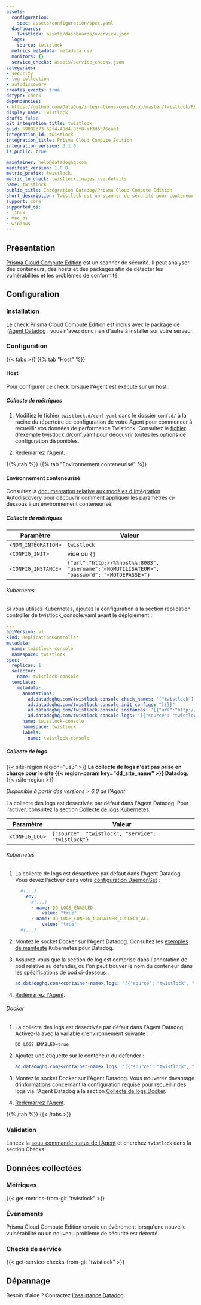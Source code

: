 ```yaml
---
assets:
  configuration:
    spec: assets/configuration/spec.yaml
  dashboards:
    Twistlock: assets/dashboards/overview.json
  logs:
    source: twistlock
  metrics_metadata: metadata.csv
  monitors: {}
  service_checks: assets/service_checks.json
categories:
- security
- log collection
- autodiscovery
creates_events: true
ddtype: check
dependencies:
- https://github.com/DataDog/integrations-core/blob/master/twistlock/README.md
display_name: Twistlock
draft: false
git_integration_title: twistlock
guid: 59082b73-62f4-48d4-83f8-af3d5576eae1
integration_id: twistlock
integration_title: Prisma Cloud Compute Edition
integration_version: 3.1.0
is_public: true

maintainer: help@datadoghq.com
manifest_version: 1.0.0
metric_prefix: twistlock.
metric_to_check: twistlock.images.cve.details
name: twistlock
public_title: Intégration Datadog/Prisma Cloud Compute Edition
short_description: Twistlock est un scanner de sécurité pour conteneur.
support: core
supported_os:
- linux
- mac_os
- windows
---
```




## Présentation

[Prisma Cloud Compute Edition][1] est un scanner de sécurité. Il peut analyser des conteneurs, des hosts et des packages afin de détecter les vulnérabilités et les problèmes de conformité.

## Configuration

### Installation

Le check Prisma Cloud Compute Edition est inclus avec le package de l'[Agent Datadog][2] : vous n'avez donc rien d'autre à installer sur votre serveur.

### Configuration

{{< tabs >}}
{{% tab "Host" %}}

#### Host

Pour configurer ce check lorsque l'Agent est exécuté sur un host :

##### Collecte de métriques

1. Modifiez le fichier `twistlock.d/conf.yaml` dans le dossier `conf.d/` à la racine du répertoire de configuration de votre Agent pour commencer à recueillir vos données de performance Twistlock. Consultez le [fichier d'exemple twistlock.d/conf.yaml][1] pour découvrir toutes les options de configuration disponibles.

2. [Redémarrez l'Agent][2].

[1]: https://github.com/DataDog/integrations-core/blob/master/twistlock/datadog_checks/twistlock/data/conf.yaml.example
[2]: https://docs.datadoghq.com/fr/agent/guide/agent-commands/#start-stop-and-restart-the-agent
{{% /tab %}}
{{% tab "Environnement conteneurisé" %}}

#### Environnement conteneurisé

Consultez la [documentation relative aux modèles d'intégration Autodiscovery][1] pour découvrir comment appliquer les paramètres ci-dessous à un environnement conteneurisé.

##### Collecte de métriques

| Paramètre            | Valeur                                                                               |
| -------------------- | ----------------------------------------------------------------------------------- |
| `<NOM_INTÉGRATION>` | `twistlock`                                                                         |
| `<CONFIG_INIT>`      | vide ou `{}`                                                                       |
| `<CONFIG_INSTANCE>`  | `{"url":"http://%%host%%:8083", "username":"<NOMUTILISATEUR>", "password": "<MOTDEPASSE>"}` |

###### Kubernetes

Si vous utilisez Kubernetes, ajoutez la configuration à la section replication controller de twistlock_console.yaml avant le déploiement :

```yaml
---
apiVersion: v1
kind: ReplicationController
metadata:
  name: twistlock-console
  namespace: twistlock
spec:
  replicas: 1
  selector:
    name: twistlock-console
  template:
    metadata:
      annotations:
        ad.datadoghq.com/twistlock-console.check_names: '["twistlock"]'
        ad.datadoghq.com/twistlock-console.init_configs: "[{}]"
        ad.datadoghq.com/twistlock-console.instances: '[{"url":"http://%%host%%:8083", "username":"<NOMUTILISATEUR>", "password": "<MOTDEPASSE>"}]'
        ad.datadoghq.com/twistlock-console.logs: '[{"source": "twistlock", "service": "twistlock"}]'
      name: twistlock-console
      namespace: twistlock
      labels:
        name: twistlock-console
```

##### Collecte de logs


{{< site-region region="us3" >}}
**La collecte de logs n'est pas prise en charge pour le site {{< region-param key="dd_site_name" >}} Datadog**.
{{< /site-region >}}


_Disponible à partir des versions > 6.0 de l'Agent_

La collecte des logs est désactivée par défaut dans l'Agent Datadog. Pour l'activer, consultez la section [Collecte de logs Kubernetes][2].

| Paramètre      | Valeur                                             |
| -------------- | ------------------------------------------------- |
| `<CONFIG_LOG>` | `{"source": "twistlock", "service": "twistlock"}` |

###### Kubernetes

1. La collecte de logs est désactivée par défaut dans l'Agent Datadog. Vous devez l'activer dans votre [configuration DaemonSet][3] :

   ```yaml
     #(...)
       env:
         #(...)
         - name: DD_LOGS_ENABLED
             value: "true"
         - name: DD_LOGS_CONFIG_CONTAINER_COLLECT_ALL
             value: "true"
     #(...)
   ```

2. Montez le socket Docker sur l'Agent Datadog. Consultez les [exemples de manifeste][4] Kubernetes pour Datadog.

3. Assurez-vous que la section de log est comprise dans l'annotation de pod relative au defender, où l'on peut trouver le nom du conteneur dans les spécifications de pod ci-dessous :

   ```yaml
   ad.datadoghq.com/<container-name>.logs: '[{"source": "twistlock", "service": "twistlock"}]'
   ```

4. [Redémarrez l'Agent][5].

###### Docker

1. La collecte des logs est désactivée par défaut dans l'Agent Datadog. Activez-la avec la variable d'environnement suivante :

   ```shell
   DD_LOGS_ENABLED=true
   ```

2. Ajoutez une étiquette sur le conteneur du defender :

   ```yaml
   ad.datadoghq.com/<container-name>.logs: '[{"source": "twistlock", "service": "twistlock"}]'
   ```

3. Montez le socket Docker sur l'Agent Datadog. Vous trouverez davantage d'informations concernant la configuration requise pour recueillir des logs via l'Agent Datadog à la section [Collecte de logs Docker][6].

4. [Redémarrez l'Agent][5].

[1]: https://docs.datadoghq.com/fr/agent/kubernetes/integrations/
[2]: https://docs.datadoghq.com/fr/agent/kubernetes/log/?tab=containerinstallation#setup
[3]: https://docs.datadoghq.com/fr/agent/kubernetes/daemonset_setup/#log-collection
[4]: https://docs.datadoghq.com/fr/agent/kubernetes/?tab=daemonset
[5]: https://docs.datadoghq.com/fr/agent/guide/agent-commands/#start-stop-and-restart-the-agent
[6]: https://docs.datadoghq.com/fr/agent/docker/log/?tab=containerinstallation
{{% /tab %}}
{{< /tabs >}}

### Validation

Lancez la [sous-commande status de l'Agent][3] et cherchez `twistlock` dans la section Checks.

## Données collectées

### Métriques
{{< get-metrics-from-git "twistlock" >}}


### Événements

Prisma Cloud Compute Edition envoie un événement lorsqu'une nouvelle vulnérabilité ou un nouveau problème de sécurité est détecté.

### Checks de service
{{< get-service-checks-from-git "twistlock" >}}


## Dépannage

Besoin d'aide ? Contactez [l'assistance Datadog][4].



[1]: https://www.paloaltonetworks.com/prisma/cloud
[2]: https://app.datadoghq.com/account/settings#agent
[3]: https://docs.datadoghq.com/fr/agent/guide/agent-commands/#agent-status-and-information
[4]: https://docs.datadoghq.com/fr/help/
